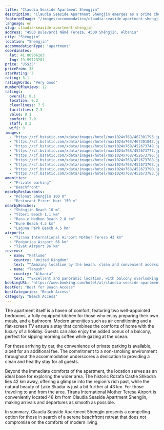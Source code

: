 ```yaml
---
title: "Claudia Seaside Apartment Shengjin"
description: "Claudia Seaside Apartment Shengjin emerges as a prime choice for travelers seeking the perfect blend of comfort and convenience right on the shores of Shëngjin."
featuredImage: "/images/accommodation/claudia-seaside-apartment-shengjin-467301793.jpg"
language: en
slug: claudia-seaside-apartment-shengjin
address: "4503 Bulevardi Nënë Tereza, 4500 Shëngjin, Albania"
city: "Shëngjin"
location: "Shëngjin"
accommodationType: "apartment"
coordinates:
  lat: 41.80936283
  lng: 19.59723281
price: "US$35"
priceFrom: 35
starRating: 3
rating: 8.1
ratingWords: "Very Good"
numberOfReviews: 12
ratings:
  overall: 8.1
  location: 9.2
  cleanliness: 7.5
  facilities: 7.3
  value: 8.1
  comfort: 7.9
  staff: 8.3
  wifi: 0
images:
  - "https://cf.bstatic.com/xdata/images/hotel/max1024x768/467301793.jpg?k=dbb5c5f9bd3529fe668e33d14c3b13818488af8c3364f7c82e6a3dcd1e0443b5&o=&hp=1"
  - "https://cf.bstatic.com/xdata/images/hotel/max1024x768/467301842.jpg?k=7bf2f4ef5576fce3f55df3afb57f0229dd9a029097c829a81f1cb033a0e85384&o=&hp=1"
  - "https://cf.bstatic.com/xdata/images/hotel/max1024x768/452673748.jpg?k=952b50b8ad0fb8f5fbcde861124b9b5b8b1c4c8dda50a12f466e91833cdbb4a4&o=&hp=1"
  - "https://cf.bstatic.com/xdata/images/hotel/max1024x768/452673777.jpg?k=9bf09ba6fc8c72890c3e10f2001223255913509f6da9d359ca2768e5bd67e4cf&o=&hp=1"
  - "https://cf.bstatic.com/xdata/images/hotel/max1024x768/452673796.jpg?k=120433aa7780969dd85768f380e0b8c4874e424c13c12068d9e3d6a87ad31c04&o=&hp=1"
  - "https://cf.bstatic.com/xdata/images/hotel/max1024x768/452673788.jpg?k=dea8381c6fbaff34219c5a139db4d0fdadc6b5491b61fbedb7878f21ca4b5e17&o=&hp=1"
  - "https://cf.bstatic.com/xdata/images/hotel/max1024x768/452673763.jpg?k=039ed72df4d9f47963187f2dcc65adf3e462acb0d2391b132f24f6e5e88312a0&o=&hp=1"
  - "https://cf.bstatic.com/xdata/images/hotel/max1024x768/452673790.jpg?k=67dcfddd60483f37c1e4fbc62cfc9e4c5d615bf457842a1bb256fa0e9b719a57&o=&hp=1"
  - "https://cf.bstatic.com/xdata/images/hotel/max1024x768/452673783.jpg?k=5ed24ff75e1b22227048786a6f83de17871d81bf3577cd9011562a57ded47d5d&o=&hp=1"
amenities:
  - "Private parking"
  - "Beachfront"
nearbyRestaurants:
  - "Kolonat Shengjin 100 m"
  - "Restorant Pizeri Mari 150 m"
nearbyBeaches:
  - "Shëngjin Beach 10 m"
  - "Ylberi Beach 1.1 km"
  - "Rana e Hedhun Beach 2.8 km"
  - "Kune Beach 4.5 km"
  - "Laguna Park Beach 4.5 km"
airports:
  - "Tirana International Airport Mother Teresa 43 km"
  - "Podgorica Airport 66 km"
  - "Tivat Airport 96 km"
reviews:
  - name: "Fatlume"
    country: "United Kingdom"
    text: "“Amazing location by the beach. clean and convenient accessible shops, restaurants etc”"
  - name: "Tanush"
    country: "Albania"
    text: "“Excellent and panoramic location, with balcony overlooking the sea and the garden. Good and cozy apartment with a supermarket, f Food and personal area under the house. Recommended.”"
bookingURL: "https://www.booking.com/hotel/al/claudia-seaside-apartment-shengjin.en-gb.html?aid=8035640"
bestFor: "Best for Beach Access"
bestCategories: "Beach Access"
category: "Beach Access"
---
```


The apartment itself is a haven of comfort, featuring two well-appointed bedrooms, a fully equipped kitchen for those who enjoy preparing their own meals, and a bathroom. Modern amenities such as air conditioning and a flat-screen TV ensure a stay that combines the comforts of home with the luxury of a holiday. Guests can also enjoy the added bonus of a balcony, perfect for sipping morning coffee while gazing at the ocean.

For those arriving by car, the convenience of private parking is available, albeit for an additional fee. The commitment to a non-smoking environment throughout the accommodation underscores a dedication to providing a clean and healthy stay for all guests.

Beyond the immediate comforts of the apartment, the location serves as an ideal base for exploring the wider area. The historic Rozafa Castle Shkodra lies 42 km away, offering a glimpse into the region's rich past, while the natural beauty of Lake Skadar is just a bit further at 43 km. For those traveling to and from the area, Tirana International Mother Teresa Airport is conveniently located 48 km from Claudia Seaside Apartment Shengjin, making arrivals and departures as smooth as possible.

In summary, Claudia Seaside Apartment Shengjin presents a compelling option for those in search of a serene beachfront retreat that does not compromise on the comforts of modern living.